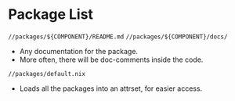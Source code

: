 # Package List

`//packages/${COMPONENT}/README.md`
`//packages/${COMPONENT}/docs/`
- Any documentation for the package.
- More often, there will be doc-comments inside the code.

`//packages/default.nix`
- Loads all the packages into an attrset, for easier access.
